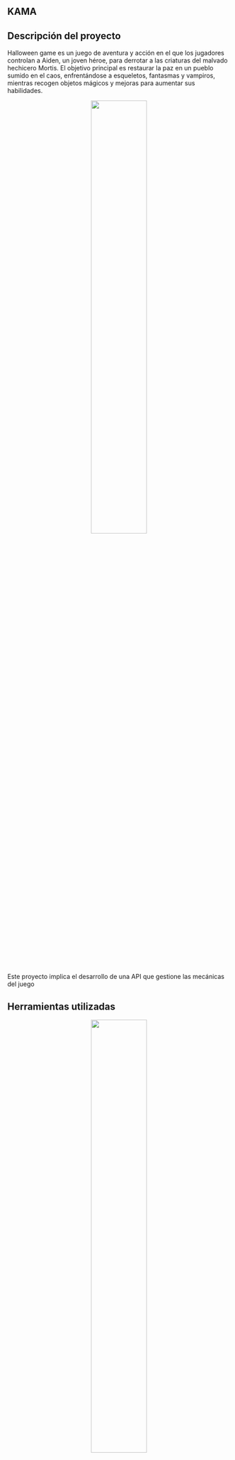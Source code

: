## KAMA

## Descripción del proyecto

Halloween game es un juego de aventura y acción en el que los jugadores controlan a Aiden, un joven héroe, para derrotar a las criaturas del malvado hechicero Mortis. El objetivo principal es restaurar la paz en un pueblo sumido en el caos, enfrentándose a esqueletos, fantasmas y vampiros, mientras recogen objetos mágicos y mejoras para aumentar sus habilidades.

<p align="center">
	  <img src="https://github.com/andreamsgi27/KAMA/blob/aiden4/aiden.png" width=50% height=50%/>
</p>



Este proyecto implica el desarrollo de una API que gestione las mecánicas del juego











## Herramientas utilizadas

<p align="center">
	  <img src="https://github.com/andreamsgi27/KAMA/blob/aiden4/herramientasyversiones.png" width=50% height=50%/>
</p>


## Ejecutar el Proyecto

To run app:
```bash
mvn spring-boot:run
```
## Base de datos
Nos conectamos a la consola de H2

```bash
# http://localhost:8080/h2-console
```
<p align="center">
	  <img src="https://github.com/andreamsgi27/KAMA/blob/aiden4/pantallaH2.png" width=50% height=50%/>
</p>
<p align="center">
	  <img src="https://github.com/andreamsgi27/KAMA/blob/aiden4/BaseDeDatosKAMA.png" width=50% height=50%/>
</p>


## Endpoints

Base URL: /games

 

Endpoints
1. Obtener todos los juegos
Endpoint: GET /games

Descripción: Devuelve una lista de todos los juegos en la base de datos.

Respuesta:

Código 200 OK: Retorna un array de objetos Game.

Ejemplo de respuesta:

<p align="center">
  <img src="https://github.com/andreamsgi27/KAMA/blob/aiden4/GetGames-20241107-081234 (1).png" width=50% height=50%/>
</p>

2. Crear un nuevo juego
Endpoint: POST /games

Descripción: Crea un nuevo juego en la base de datos con la información proporcionada.

Cuerpo de la solicitud (JSON):

 { "playerName": "Horse Luis", "gameCleared": true, "finalScore": 30000, "gameDate": "2024-10-14T00:00:00" }

Respuesta:

Código 201 Created: Retorna el objeto Game creado, incluyendo su id asignado.

Código 400 Bad Request: Si el cuerpo de la solicitud no cumple con los requisitos de validación.

Ejemplo de respuesta:

<p align="center">
  <img src="https://github.com/andreamsgi27/KAMA/blob/aiden4/crearnuevojuego.png" width=50% height=50%/>
</p>

3.PUT /monsters/{id}

Descripción: Actualiza los detalles de un monstruo existente mediante su ID.
Parámetro de ruta: id - ID del monstruo.
Request Body:

{ "typeMonster": "string", "monsterName": "string", "monsterDamage": "int", "monsterHealth": "int", "bonus": "int", "lifeStealingActive": "boolean", "invisibleActive": "boolean", "numSkeletons": "int" }

Response: Retorna el objeto MonsterModel actualizado.
Código de respuesta: 200 OK
Respuesta:
<p align="center">
  <img src="https://github.com/andreamsgi27/KAMA/blob/aiden4/PUTMonster.png" width=50% height=50%/>
</p>

4.- GET /monsters/{id}/is-alive

Descripción: Verifica si un monstruo específico sigue vivo.

Parámetro de ruta: id - ID del monstruo.

Response: true o false dependiendo de la salud del monstruo.
Código de respuesta: 200 OK
<p align="center">
  <img src="https://github.com/andreamsgi27/KAMA/blob/aiden4/Monstervivo.png" width=50% height=50%/>
</p>
5 PUT actualizar mochila (nombre):

localhost:8080/api/backpacks/3
{
  "name": "saco updateado"
}
<p align="center">
  <img src="https://github.com/andreamsgi27/KAMA/blob/aiden4/añadirmochila.png" width=50% height=50%/>
</p>
6 AIDEN: GET:
 Te trae toda la información de Aiden
localhost:8080/api/aiden

<p align="center">
  <img src="https://github.com/andreamsgi27/KAMA/blob/aiden4/postmanaiden.png" width=50% height=50%/>
</p>


## Diagrama UML
<p align="center">
  <img src="https://github.com/andreamsgi27/KAMA/blob/aiden4/uml.png" width=50% height=50%/>
</p>


## Estructura del Juego

A continuación se muestra una visión general de los principales directorios y archivos en el proyecto Kama



```
├── .gitignore
├── mvnw
├── mvnw.cmd
├── pom.xml
├── README.md
├── .mvn/wrapper/maven-wrapper.properties
├── .vscode/settings.json
└── src
    ├── main
    │   ├── java/org/factoriaf5/game
    │   │   ├── controllers
    │   │   ├── models
    │   │   ├── repositories
    │   │   └── services
    │   └── resources
    │       ├── application.properties
    │       └── data.sql
    └── test
        └── java/org/factoriaf5/game
            ├── controllers
            ├── models
            └── services

```
## Ejecucion de los test
Para asegurarte de que todo está funcionando como se espera, puedes ejecutar las pruebas unitarias e integrales incluidas en el proyecto. Usa el siguiente comando para ejecutar todas las pruebas:"

```bash
mvn test
```
<p align="center">
	  <img src="https://github.com/andreamsgi27/KAMA/blob/aiden4/image.png" width=50% height=30%/>
</p>

### Colaboradores:
<p align="center">
	  <img src="https://github.com/andreamsgi27/KAMA/blob/aiden4/colaboradores.png" width=30% height=30%/>
</p>
